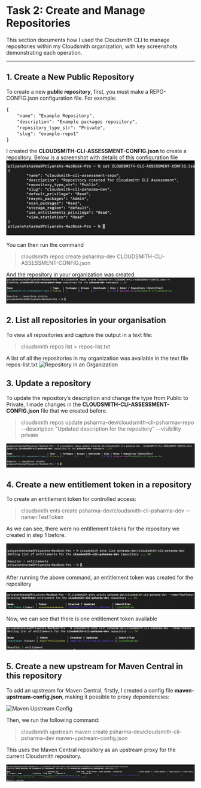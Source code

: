 # Task 2: Create and Manage Repositories

This section documents how I used the Cloudsmith CLI to manage repositories within my Cloudsmith organization, with key screenshots demonstrating each operation.

---

## 1. Create a New Public Repository

To create a new **public repository**, first, you must make a REPO-CONFIG.json configuration file. For example:

```
{
    "name": "Example Repository",
    "description": "Example packages repository",
    "repository_type_str": "Private",
    "slug": "example-repo1"
}
```

I created the **CLOUDSMITH-CLI-ASSESSMENT-CONFIG.json** to create a repository. Below is a screenshot with details of this configuration file
![Cloudsmith-CLI-Assessment-Config.json](../docs/repo-config-file.png)

You can then run the command

> cloudsmith repos create psharma-dev CLOUDSMITH-CLI-ASSESSMENT-CONFIG.json

And the repository in your organization was created.
![Repository Created](../docs/repo-creation.png)

## 2. List all repositories in your organisation

To view all repositories and capture the output in a text file:

> cloudsmith repos list > repos-list.txt

A list of all the repositories in my organization was available in the text file repos-list.txt
![Repository in an Organization](../docs/repo-list.png)


## 3. Update a repository

To update the repository’s description and change the type from Public to Private, I made changes in the **CLOUDSMITH-CLI-ASSESSMENT-CONFIG.json** file that we created before.

> cloudsmith repos update psharma-dev/cloudsmith-cli-psharmav-repo --description "Updated description for the repository" --visibility private

![Updated Repository Configuration](../docs/update-repo.png)


## 4. Create a new entitlement token in a repository

To create an entitlement token for controlled access:

> cloudsmith ents create psharma-dev/cloudsmith-cli-psharma-dev --name=TestToken

As we can see, there were no entitlement tokens for the repository we created in step 1 before.

![Entitlement Token Before](../docs/entitlement-tokens-before.png)

After running the above command, an entitlement token was created for the repository

![Create Entitlement Token](../docs/create-entitlement-token.png)

Now, we can see that there is one entitlement token available

![Entitlement Token After](../docs/entitlements-token-after.png)


## 5. Create a new upstream for Maven Central in this repository

To add an upstream for Maven Central, firstly, I created a config file **maven-upstream-config.json**, making it possible to proxy dependencies:

![Maven Upstream Config](../docs/maven-upstream-condig.png)

Then, we run the following command:

> cloudsmith upstream maven create psharma-dev/cloudsmith-cli-psharma-dev maven-upstream-config.json

This uses the Maven Central repository as an upstream proxy for the current Cloudsmith repository.

![Create Maven Upstream](../docs/create-upstream.png)





